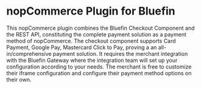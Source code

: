 # nopCommerce Plugin for Bluefin

This nopCommerce plugin combines the Bluefin Checkout Component and the REST API, constituting the complete payment solution as a payment method of nopCommerce. The checkout component supports Card Payment, Google Pay, Mastercard Click to Pay, proving a an all-in/comprehensive payment solution. It requires the merchant integration with the Bluefin Gateway where the integration team will set up your configuration according to your needs. The merchant is free to customize their iframe configuration and configure their payment method options on their own.
